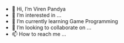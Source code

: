 - 👋 Hi, I’m Viren Pandya
- 👀 I’m interested in ...
- 🌱 I’m currently learning Game Programming
- 💞️ I’m looking to collaborate on ...
- 📫 How to reach me ...

<!---
VIRENPANDYA/VIRENPANDYA is a ✨ special ✨ repository because its `README.md` (this file) appears on your GitHub profile.
You can click the Preview link to take a look at your changes.
--->
